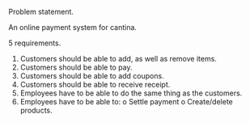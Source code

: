 Problem statement.

An online payment system for cantina.


5 requirements.
1.	Customers should be able to add, as well as remove items.
2.	Customers should be able to pay.
3.	Customers should be able to add coupons.
4.	Customers should be able to receive receipt.
5.	Employees have to be able to do the same thing as the customers.
6.	Employees have to be able to: 
o	Settle payment
o	Create/delete products.
